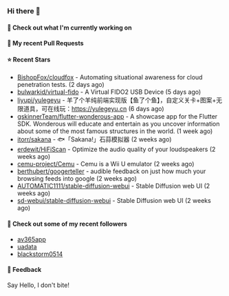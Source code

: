 ### Hi there 👋

#### 👷 Check out what I'm currently working on

#### 🔨 My recent Pull Requests


#### ⭐ Recent Stars

- [BishopFox/cloudfox](https://github.com/BishopFox/cloudfox) - Automating situational awareness for cloud penetration tests. (2 days ago)
- [bulwarkid/virtual-fido](https://github.com/bulwarkid/virtual-fido) - A Virtual FIDO2 USB Device (5 days ago)
- [liyupi/yulegeyu](https://github.com/liyupi/yulegeyu) - 羊了个羊纯前端实现版【鱼了个鱼】，自定义关卡&#43;图案&#43;无限道具，可在线玩：https://yulegeyu.cn (6 days ago)
- [gskinnerTeam/flutter-wonderous-app](https://github.com/gskinnerTeam/flutter-wonderous-app) - A showcase app for the Flutter SDK. Wonderous will educate and entertain as you uncover information about some of the most famous structures in the world. (1 week ago)
- [itorr/sakana](https://github.com/itorr/sakana) - 🐟「Sakana!」石蒜模拟器 (2 weeks ago)
- [erdewit/HiFiScan](https://github.com/erdewit/HiFiScan) - Optimize the audio quality of your loudspeakers (2 weeks ago)
- [cemu-project/Cemu](https://github.com/cemu-project/Cemu) - Cemu is a Wii U emulator (2 weeks ago)
- [berthubert/googerteller](https://github.com/berthubert/googerteller) - audible feedback on just how much your browsing feeds into google (2 weeks ago)
- [AUTOMATIC1111/stable-diffusion-webui](https://github.com/AUTOMATIC1111/stable-diffusion-webui) - Stable Diffusion web UI (2 weeks ago)
- [sd-webui/stable-diffusion-webui](https://github.com/sd-webui/stable-diffusion-webui) - Stable Diffusion web UI (2 weeks ago)

#### 👯 Check out some of my recent followers

- [av365app](https://github.com/av365app)
- [uadata](https://github.com/uadata)
- [blackstorm0514](https://github.com/blackstorm0514)

#### 💬 Feedback

Say Hello, I don't bite!